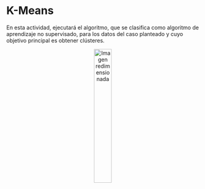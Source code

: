 # K-Means
En esta actividad, ejecutará el algoritmo, que se clasifica como algoritmo de aprendizaje no supervisado, para los datos del caso planteado y cuyo objetivo principal es obtener clústeres.


<div align="center">
  <img src="https://upload.wikimedia.org/wikipedia/commons/d/df/Logotipo_SENA.jpg" alt="Imagen redimensionada" width="30%" height="auto">
</div>


